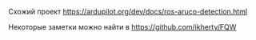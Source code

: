 Схожий проект https://ardupilot.org/dev/docs/ros-aruco-detection.html

Некоторые заметки можно найти в https://github.com/ikherty/FQW
